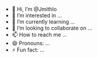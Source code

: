 - 👋 Hi, I’m @Jmithlo
- 👀 I’m interested in ...
- 🌱 I’m currently learning ...
- 💞️ I’m looking to collaborate on ...
- 📫 How to reach me ...
- 😄 Pronouns: ...
- ⚡ Fun fact: ...

<!---
Jmithlo/Jmithlo is a ✨ special ✨ repository because its `README.md` (this file) appears on your GitHub profile.
You can click the Preview link to take a look at your changes.
--->
